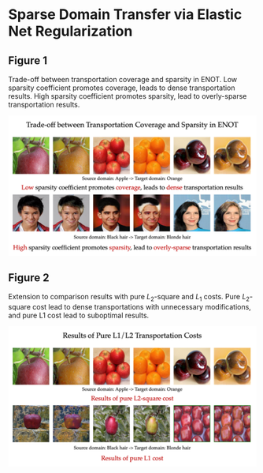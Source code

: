 # Sparse Domain Transfer via Elastic Net Regularization

## Figure 1
Trade-off between transportation coverage and sparsity in ENOT. Low sparsity coefficient promotes coverage, leads to dense transportation results. High sparsity coefficient promotes sparsity, lead to overly-sparse transportation results.

![figure_1_tradeoff_coverage_sparsity](media/tradeoff.png)

## Figure 2
Extension to comparison results with pure $L_2$-square and $L_1$ costs. Pure $L_2$-square cost lead to dense transportations with unnecessary modifications, and pure L1 cost lead to suboptimal results.

![figure_2_pure_l1_l2](media/pure_l1_l2.png)
